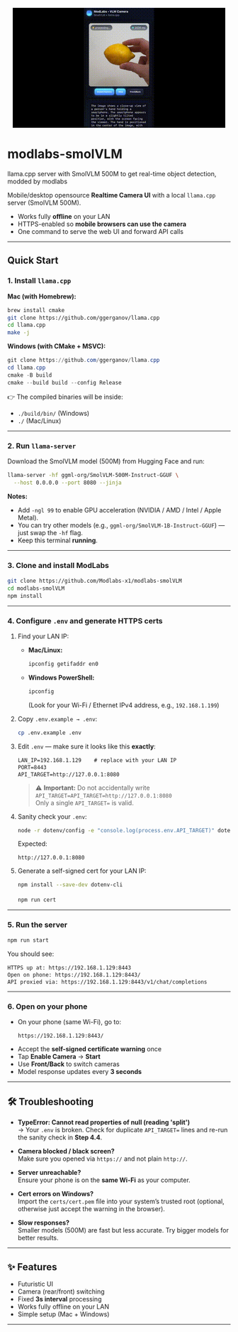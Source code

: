<p align="center">
  <img src="./output.gif" alt="Demo" />
</p>


# modlabs-smolVLM

llama.cpp server with SmolVLM 500M to get real-time object detection, modded by modlabs  

Mobile/desktop opensource **Realtime Camera UI** with a local `llama.cpp` server (SmolVLM 500M).  
- Works fully **offline** on your LAN  
- HTTPS-enabled so **mobile browsers can use the camera**  
- One command to serve the web UI and forward API calls  


---

## Quick Start

### 1. Install `llama.cpp`

**Mac (with Homebrew):**
```bash
brew install cmake
git clone https://github.com/ggerganov/llama.cpp
cd llama.cpp
make -j
```

**Windows (with CMake + MSVC):**
```powershell
git clone https://github.com/ggerganov/llama.cpp
cd llama.cpp
cmake -B build
cmake --build build --config Release
```

👉 The compiled binaries will be inside:

* `./build/bin/` (Windows)
* `./` (Mac/Linux)

---

### 2. Run `llama-server`

Download the SmolVLM model (500M) from Hugging Face and run:

```bash
llama-server -hf ggml-org/SmolVLM-500M-Instruct-GGUF \
  --host 0.0.0.0 --port 8080 --jinja
```

**Notes:**
* Add `-ngl 99` to enable GPU acceleration (NVIDIA / AMD / Intel / Apple Metal).
* You can try other models (e.g., `ggml-org/SmolVLM-1B-Instruct-GGUF`) — just swap the `-hf` flag.
* Keep this terminal **running**.

---

### 3. Clone and install ModLabs

```bash
git clone https://github.com/Modlabs-x1/modlabs-smolVLM
cd modlabs-smolVLM
npm install
```

---

### 4. Configure `.env` and generate HTTPS certs

1. Find your LAN IP:
   * **Mac/Linux:**
     ```bash
     ipconfig getifaddr en0
     ```
   * **Windows PowerShell:**
     ```powershell
     ipconfig
     ```
     (Look for your Wi-Fi / Ethernet IPv4 address, e.g., `192.168.1.199`)

2. Copy `.env.example → .env`:
   ```bash
   cp .env.example .env
   ```

3. Edit `.env` — make sure it looks like this **exactly**:  
   ```env
   LAN_IP=192.168.1.129    # replace with your LAN IP
   PORT=8443
   API_TARGET=http://127.0.0.1:8080
   ```

   > ⚠️ **Important:** Do not accidentally write  
   > `API_TARGET=API_TARGET=http://127.0.0.1:8080`  
   > Only a single `API_TARGET=` is valid.

4. Sanity check your `.env`:  
   ```bash
   node -r dotenv/config -e "console.log(process.env.API_TARGET)" dotenv_config_path=.env
   ```
   Expected:
   ```
   http://127.0.0.1:8080
   ```

5. Generate a self-signed cert for your LAN IP:
   ```bash
   npm install --save-dev dotenv-cli

   npm run cert
   ```

---

### 5. Run the server

```bash
npm run start
```

You should see:

```
HTTPS up at: https://192.168.1.129:8443
Open on phone: https://192.168.1.129:8443/
API proxied via: https://192.168.1.129:8443/v1/chat/completions
```

---

### 6. Open on your phone

* On your phone (same Wi-Fi), go to:
  ```
  https://192.168.1.129:8443/
  ```
* Accept the **self-signed certificate warning** once
* Tap **Enable Camera** → **Start**
* Use **Front/Back** to switch cameras
* Model response updates every **3 seconds**

---

## 🛠 Troubleshooting

* **TypeError: Cannot read properties of null (reading 'split')**  
  → Your `.env` is broken. Check for duplicate `API_TARGET=` lines and re-run the sanity check in **Step 4.4**.

* **Camera blocked / black screen?**  
  Make sure you opened via `https://` and not plain `http://`.

* **Server unreachable?**  
  Ensure your phone is on the **same Wi-Fi** as your computer.

* **Cert errors on Windows?**  
  Import the `certs/cert.pem` file into your system’s trusted root (optional, otherwise just accept the warning in the browser).

* **Slow responses?**  
  Smaller models (500M) are fast but less accurate. Try bigger models for better results.

---

## ✨ Features

* Futuristic UI  
* Camera (rear/front) switching  
* Fixed **3s interval** processing  
* Works fully offline on your LAN  
* Simple setup (Mac + Windows)  

---
